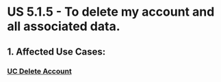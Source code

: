 # US 5.1.5 - To delete my account and all associated data.

## 1. Affected Use Cases:

### [UC Delete Account](../../../UCs/DeleteAccount/readme.md)